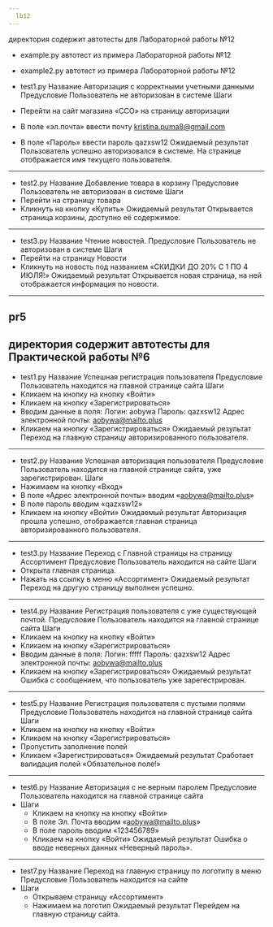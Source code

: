 ```yaml
---
  lb12
---
```

директория содержит автотесты для Лабораторной работы №12

- example.py автотест из примера Лабораторной работы №12

- example2.py автотест из примера Лабораторной работы №12

- test1.py 
Название	Авторизация с корректными учетными данными
Предусловие	Пользователь не авторизован в системе
Шаги	
-	Перейти на сайт магазина «ССО» на страницу авторизации
-	В поле «эл.почта» ввести почту kristina.puma8@gmail.com
-	В поле «Пароль» ввести пароль qazxsw12
Ожидаемый результат	Пользователь успешно авторизовался в системе.
На странице отображается имя текущего пользователя.
---
- test2.py 
Название	Добавление товара в корзину
Предусловие	Пользователь не авторизован в системе
Шаги	
-	Перейти на страницу товара
-	Кликнуть на кнопку «Купить»
Ожидаемый результат	Открывается страница корзины, доступно её содержимое.
---
- test3.py 
Название	Чтение новостей.
Предусловие	Пользователь не авторизован в системе
Шаги	
-	Перейти на страницу Новости
-	Кликнуть на новость под названием «СКИДКИ ДО 20% С 1 ПО 4 ИЮЛЯ!»
Ожидаемый результат	Открывается новая страница, на ней отображается информация по новости.
---
pr5
---
директория содержит автотесты для Практической работы №6
---
- test1.py 
Название	Успешная регистрация пользователя 
Предусловие	Пользователь находится на главной странице сайта
Шаги	
-	Кликаем на кнопку на кнопку «Войти»
-	Кликаем на кнопку «Зарегистрироваться»
-	Вводим данные в поля:
Логин: aobywa
Пароль: qazxsw12
Адрес электронной почты: aobywa@mailto.plus
-	Кликаем на кнопку «Зарегистрироваться»
Ожидаемый результат	Переход на главную страницу авторизированного пользователя.
---
- test2.py 
Название	Успешная авторизация пользователя
Предусловие	Пользователь находится на главной странице сайта, уже зарегистрирован.
Шаги	
-	Нажимаем на кнопку «Вход»
- В поле «Адрес электронной почты» вводим «aobywa@mailto.plus»
- В поле пароль вводим «qazxsw12»
- Кликаем на кнопку «Войти»
Ожидаемый результат	Авторизация прошла успешно, отображается главная страница авторизированного пользователя.
---
- test3.py 
Название	Переход с Главной страницы на страницу Ассортимент
Предусловие	Пользователь находится на сайте
Шаги	
-	Открыта главная страница.
-	Нажать на ссылку в меню «Ассортимент»
Ожидаемый результат	Переход на другую страницу выполнен успешно. 
---
- test4.py 
Название	Регистрация пользователя с уже существующей почтой.
Предусловие	Пользователь находится на главной странице сайта
Шаги	
-	Кликаем на кнопку на кнопку «Войти»
-	Кликаем на кнопку «Зарегистрироваться»
-	Вводим данные в поля:
Логин: fffff
Пароль: qazxsw12
Адрес электронной почты: aobywa@mailto.plus
-	Кликаем на кнопку «Зарегистрироваться»
Ожидаемый результат	Ошибка с сообщением, что пользователь уже зарегестрирован.
---
- test5.py 
Название	Регистрация пользователя с пустыми полями
Предусловие	Пользователь находится на главной странице сайта
Шаги	
-	Кликаем на кнопку на кнопку «Войти»
-	Кликаем на кнопку «Зарегистрироваться»
-	Пропустить заполнение полей
-	Кликаем «Зарегистрироваться»
Ожидаемый результат	Сработает валидация полей «Обязательное поле!»
---
- test6.py 
Название	Авторизация с не верным паролем
Предусловие	Пользователь находится на главной странице сайта
- Шаги	
  -	Кликаем на кнопку на кнопку «Войти» 
  - В поле Эл. Почта вводим «aobywa@mailto.plus»
  - В поле пароль вводим «123456789»
  - Кликаем на кнопку «Войти»
Ожидаемый результат	Ошибка о вводе неверных данных «Неверный пароль».
---
- test7.py 
Название	Переход на главную страницу по логотипу в меню
Предусловие	Пользователь находится на сайте
- Шаги	
  -	Открываем страницу «Ассортимент»
  -	Нажимаем на логотип
Ожидаемый результат	Перейдем на главную страницу сайта.

